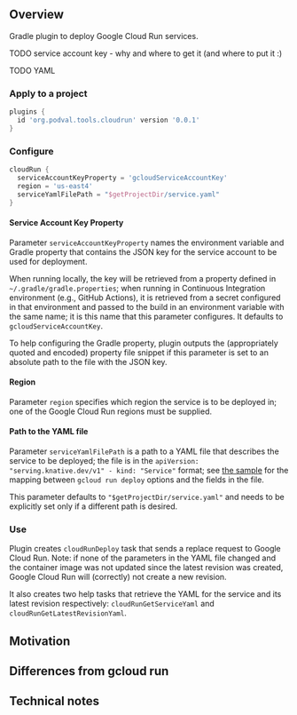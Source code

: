 ## Overview ##

Gradle plugin to deploy Google Cloud Run services.

TODO service account key - why and where to get it
(and where to put it :)

TODO YAML

### Apply to a project ###

```groovy
plugins {
  id 'org.podval.tools.cloudrun' version '0.0.1'
}
```

### Configure ###

```groovy
cloudRun {
  serviceAccountKeyProperty = 'gcloudServiceAccountKey'
  region = 'us-east4'
  serviceYamlFilePath = "$getProjectDir/service.yaml"
}
```

#### Service Account Key Property ####

Parameter `serviceAccountKeyProperty` names the environment variable and Gradle
property that contains the JSON key for the service
account to be used for deployment.

When running locally, the key will be retrieved from a property
defined in `~/.gradle/gradle.properties`; when running in
Continuous Integration environment (e.g., GitHub Actions),
it is retrieved from a secret configured in that environment
and passed to the build in an environment variable with the same name;
it is this name that this parameter configures.
It defaults to `gcloudServiceAccountKey`.

To help configuring the Gradle property, plugin outputs the
(appropriately quoted and encoded) property file snippet
if this parameter is set to an absolute path to the file with the JSON
key. 

#### Region ####

Parameter `region` specifies which region the service is to be deployed in;
one of the Google Cloud Run regions must be supplied.

#### Path to the YAML file ####

Parameter `serviceYamlFilePath` is a path to a YAML file that describes the
service to be deployed; the file is in the
 `apiVersion: "serving.knative.dev/v1" - kind: "Service"` format;
see [the sample](./service.yaml) for the mapping between
`gcloud run deploy` options and the fields in the file.

This parameter defaults to `"$getProjectDir/service.yaml"` and needs to be
explicitly set only if a different path is desired. 

### Use ###

Plugin creates `cloudRunDeploy` task that sends a replace request to
Google Cloud Run. Note: if none of the parameters in the YAML file
changed and the container image was not updated since the latest
revision was created, Google Cloud Run will (correctly) not create a new revision.

It also creates two help tasks that retrieve the YAML for the service and
its latest revision respectively: `cloudRunGetServiceYaml` and `cloudRunGetLatestRevisionYaml`.

## Motivation ##

## Differences from gcloud run ##

## Technical notes ##

